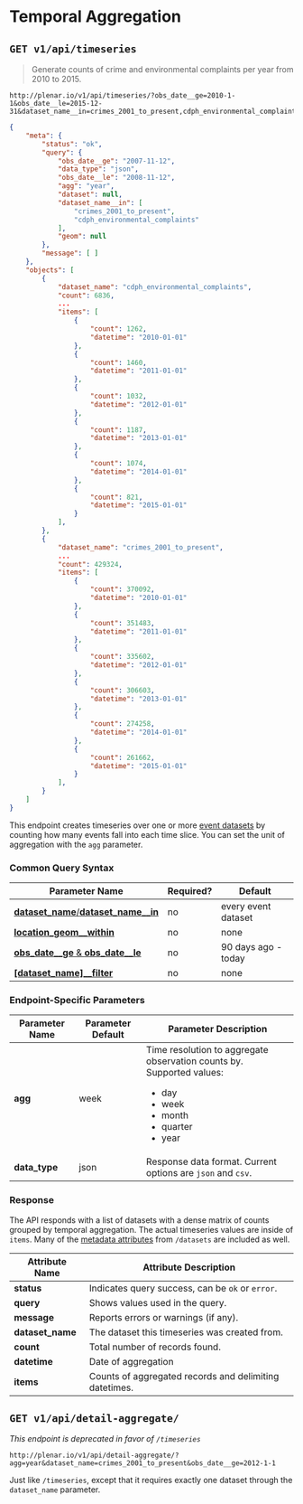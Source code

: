 # Temporal Aggregation

## `GET v1/api/timeseries`

> Generate counts of crime and environmental complaints per year from 2010 to 2015.

```
http://plenar.io/v1/api/timeseries/?obs_date__ge=2010-1-1&obs_date__le=2015-12-31&dataset_name__in=crimes_2001_to_present,cdph_environmental_complaints&agg=year
```

```json
{
    "meta": {
        "status": "ok",
        "query": {
            "obs_date__ge": "2007-11-12",
            "data_type": "json",
            "obs_date__le": "2008-11-12",
            "agg": "year",
            "dataset": null,
            "dataset_name__in": [
                "crimes_2001_to_present",
                "cdph_environmental_complaints"
            ],
            "geom": null
        },
        "message": [ ]
    },
    "objects": [
        {
            "dataset_name": "cdph_environmental_complaints",
            "count": 6836,
            ...
            "items": [
                {
                    "count": 1262,
                    "datetime": "2010-01-01"
                },
                {
                    "count": 1460,
                    "datetime": "2011-01-01"
                },
                {
                    "count": 1032,
                    "datetime": "2012-01-01"
                },
                {
                    "count": 1187,
                    "datetime": "2013-01-01"
                },
                {
                    "count": 1074,
                    "datetime": "2014-01-01"
                },
                {
                    "count": 821,
                    "datetime": "2015-01-01"
                }
            ],
        },
        {
            "dataset_name": "crimes_2001_to_present",
            ...
            "count": 429324,
            "items": [
                {
                    "count": 370092,
                    "datetime": "2010-01-01"
                },
                {
                    "count": 351483,
                    "datetime": "2011-01-01"
                },
                {
                    "count": 335602,
                    "datetime": "2012-01-01"
                },
                {
                    "count": 306603,
                    "datetime": "2013-01-01"
                },
                {
                    "count": 274258,
                    "datetime": "2014-01-01"
                },
                {
                    "count": 261662,
                    "datetime": "2015-01-01"
                }
            ],
        }
    ]
}
```

This endpoint creates timeseries over one or more [event datasets](#dataset-types)
by counting how many events fall into each time slice.
You can set the unit of aggregation with the `agg` parameter.

### Common Query Syntax

|**Parameter Name**  | **Required?** | **Default**
|--------------- | -----------------| ---
| [**dataset_name**/**dataset_name__in**](#specifying-a-dataset) | no | every event dataset
| [**location_geom__within**](#space-filtering) | no | none
| [**obs_date__ge** & **obs_date__le**](#time-filtering) | no | 90 days ago - today
| [**[dataset_name]__filter**](#attribute-filtering) | no | none

### Endpoint-Specific Parameters

| **Parameter Name**       | **Parameter Default** | **Parameter Description**                                                                                                                                                                                                                                          |
|----------------------|-------------------|----------------------------------------------------------------------------------------------------------------------------------------------------------------------------------------------------------------------------------------------------------------|
| **agg**                  | week              | Time resolution to aggregate observation counts by. Supported values: <ul><li>day</li><li>week</li><li>month</li><li>quarter</li><li>year</li></ul>                                                                                                                                                   |
| **data_type**            | json              | Response data format. Current options are `json` and `csv`.


### Response

The API responds with a list of datasets with a dense matrix of counts grouped
by temporal aggregation.
The actual timeseries values are inside of `items`.
Many of the [metadata attributes](#get-v1-api-datasets) from `/datasets` are included as well.

| **Attribute Name** | **Attribute Description**                              |
| ------------------ | ------------------------------------------------------ |
| **status**         | Indicates query success, can be `ok` or `error`.       |
| **query**          | Shows values used in the query.                        |
| **message**        | Reports errors or warnings (if any).                   |
| **dataset_name**   | The dataset this timeseries was created from.          |
| **count**          | Total number of records found.  |
| **datetime**       | Date of aggregation
| **items**          | Counts of aggregated records and delimiting datetimes. |

## `GET v1/api/detail-aggregate/`

_This endpoint is deprecated in favor of `/timeseries`_

```
http://plenar.io/v1/api/detail-aggregate/?agg=year&dataset_name=crimes_2001_to_present&obs_date__ge=2012-1-1
```

Just like `/timeseries`,
except that it requires exactly one dataset through the `dataset_name` parameter.
